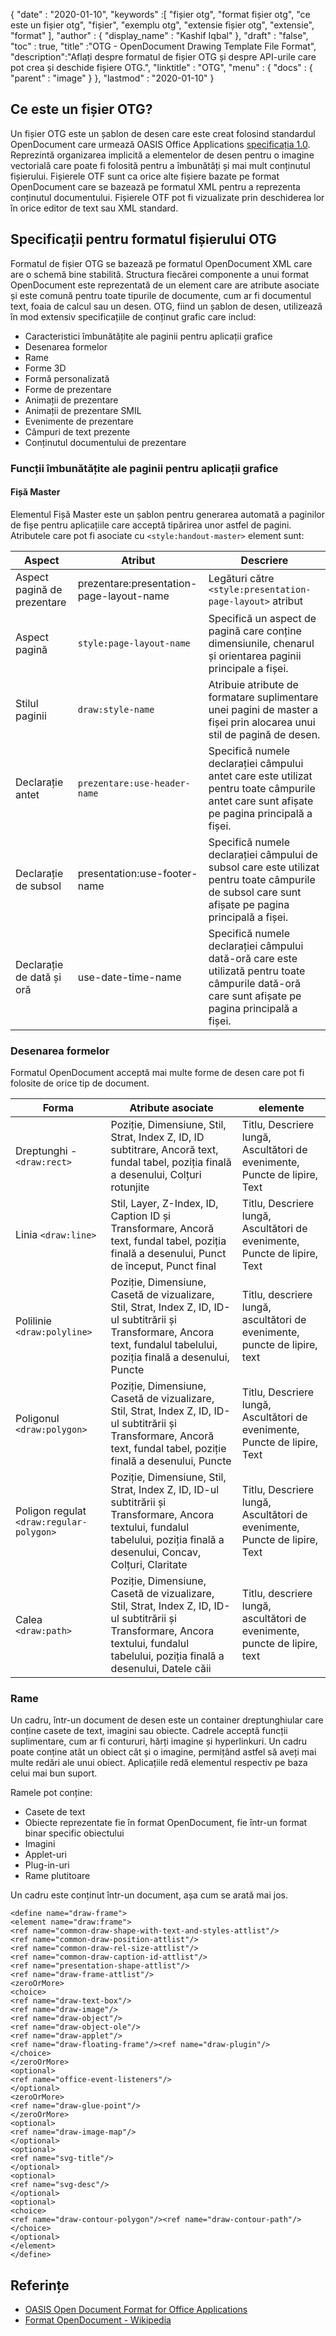 {
  "date" : "2020-01-10",
  "keywords" :[ "fișier otg", "format fișier otg", "ce este un fișier otg", "fișier", "exemplu otg", "extensie fișier otg", "extensie", "format" ],
  "author" : {
    "display_name" : "Kashif Iqbal"
},
  "draft" : "false",
  "toc" : true,
  "title" :"OTG - OpenDocument Drawing Template File Format",
  "description":"Aflați despre formatul de fișier OTG și despre API-urile care pot crea și deschide fișiere OTG.",
  "linktitle" : "OTG",
  "menu" : {
    "docs" : {
      "parent" : "image"
}
},
  "lastmod" : "2020-01-10"
}

## Ce este un fișier OTG?

Un fișier OTG este un șablon de desen care este creat folosind standardul OpenDocument care urmează OASIS Office Applications [specificația 1.0](https://www.oasis-open.org/committees/download.php/12572/OpenDocument-v1.0-os.pdf). Reprezintă organizarea implicită a elementelor de desen pentru o imagine vectorială care poate fi folosită pentru a îmbunătăți și mai mult conținutul fișierului. Fișierele OTF sunt ca orice alte fișiere bazate pe format OpenDocument care se bazează pe formatul XML pentru a reprezenta conținutul documentului. Fișierele OTF pot fi vizualizate prin deschiderea lor în orice editor de text sau XML standard.

## Specificații pentru formatul fișierului OTG ##

Formatul de fișier OTG se bazează pe formatul OpenDocument XML care are o schemă bine stabilită. Structura fiecărei componente a unui format OpenDocument este reprezentată de un element care are atribute asociate și este comună pentru toate tipurile de documente, cum ar fi documentul text, foaia de calcul sau un desen. OTG, fiind un șablon de desen, utilizează în mod extensiv specificațiile de conținut grafic care includ:

* Caracteristici îmbunătățite ale paginii pentru aplicații grafice
* Desenarea formelor
* Rame
* Forme 3D
* Formă personalizată
* Forme de prezentare
* Animații de prezentare
* Animații de prezentare SMIL
* Evenimente de prezentare
* Câmpuri de text prezente
* Conținutul documentului de prezentare

### Funcții îmbunătățite ale paginii pentru aplicații grafice ###
#### Fișă Master ####

Elementul Fișă Master este un șablon pentru generarea automată a paginilor de fișe pentru aplicațiile care acceptă tipărirea unor astfel de pagini.
Atributele care pot fi asociate cu `<style:handout-master>` element sunt:

|Aspect|Atribut|Descriere
---|---|---|
|Aspect pagină de prezentare|prezentare:presentation-page-layout-name|Legături către `<style:presentation-page-layout>`  atribut
|Aspect pagină|`style:page-layout-name` | Specifică un aspect de pagină care conține dimensiunile, chenarul și orientarea paginii principale a fișei.
|Stilul paginii|`draw:style-name`|Atribuie atribute de formatare suplimentare unei pagini de master a fișei prin alocarea unui stil de pagină de desen.|
|Declarație antet| `prezentare:use-header-name`| Specifică numele declarației câmpului antet care este utilizat pentru toate câmpurile antet care sunt afișate pe pagina principală a fișei.
|Declarație de subsol| presentation:use-footer-name|Specifică numele declarației câmpului de subsol care este utilizat pentru toate câmpurile de subsol care sunt afișate pe pagina principală a fișei.
|Declarație de dată și oră|use-date-time-name|Specifică numele declarației câmpului dată-oră care este utilizată pentru toate câmpurile dată-oră care sunt afișate pe pagina principală a fișei.

### Desenarea formelor ###
Formatul OpenDocument acceptă mai multe forme de desen care pot fi folosite de orice tip de document.

|Forma|Atribute asociate| elemente
---|---|---|
Dreptunghi - `<draw:rect> `|Poziție, Dimensiune, Stil, Strat, Index Z, ID, ID subtitrare, Ancoră text, fundal tabel, poziția finală a desenului, Colțuri rotunjite|Titlu, Descriere lungă, Ascultători de evenimente, Puncte de lipire, Text
Linia `<draw:line> `|Stil, Layer, Z-Index, ID, Caption ID și Transformare, Ancoră text, fundal tabel, poziția finală a desenului, Punct de început, Punct final|Titlu, Descriere lungă, Ascultători de evenimente, Puncte de lipire, Text
Polilinie `<draw:polyline> `| Poziție, Dimensiune, Casetă de vizualizare, Stil, Strat, Index Z, ID, ID-ul subtitrării și Transformare, Ancora text, fundalul tabelului, poziția finală a desenului, Puncte| Titlu, descriere lungă, ascultători de evenimente, puncte de lipire, text
Poligonul `<draw:polygon> `|Poziție, Dimensiune, Casetă de vizualizare, Stil, Strat, Index Z, ID, ID-ul subtitrării și Transformare, Ancoră text, fundal tabel, poziție finală a desenului, Puncte|Titlu, Descriere lungă, Ascultători de evenimente, Puncte de lipire, Text
|Poligon regulat `<draw:regular-polygon> `|Poziție, Dimensiune, Stil, Strat, Index Z, ID, ID-ul subtitrării și Transformare, Ancora textului, fundalul tabelului, poziția finală a desenului, Concav, Colțuri, Claritate|Titlu, Descriere lungă, Ascultători de evenimente, Puncte de lipire, Text
|Calea `<draw:path> `|Poziție, Dimensiune, Casetă de vizualizare, Stil, Strat, Index Z, ID, ID-ul subtitrării și Transformare, Ancora textului, fundalul tabelului, poziția finală a desenului, Datele căii| Titlu, descriere lungă, ascultători de evenimente, puncte de lipire, text

### Rame ###
Un cadru, într-un document de desen este un container dreptunghiular care conține casete de text, imagini sau obiecte. Cadrele acceptă funcții suplimentare, cum ar fi contururi, hărți imagine și hyperlinkuri. Un cadru poate conține atât un obiect cât și o imagine, permițând astfel să aveți mai multe redări ale unui obiect. Aplicațiile redă elementul respectiv pe baza celui mai bun suport.

Ramele pot conține:
* Casete de text
* Obiecte reprezentate fie în format OpenDocument, fie într-un format binar specific obiectului
* Imagini
* Applet-uri
* Plug-in-uri
* Rame plutitoare

Un cadru este conținut într-un document, așa cum se arată mai jos.

```
<define name="draw-frame">
<element name="draw:frame">
<ref name="common-draw-shape-with-text-and-styles-attlist"/>
<ref name="common-draw-position-attlist"/>
<ref name="common-draw-rel-size-attlist"/>
<ref name="common-draw-caption-id-attlist"/>
<ref name="presentation-shape-attlist"/>
<ref name="draw-frame-attlist"/>
<zeroOrMore>
<choice>
<ref name="draw-text-box"/>
<ref name="draw-image"/>
<ref name="draw-object"/>
<ref name="draw-object-ole"/>
<ref name="draw-applet"/>
<ref name="draw-floating-frame"/><ref name="draw-plugin"/>
</choice>
</zeroOrMore>
<optional>
<ref name="office-event-listeners"/>
</optional>
<zeroOrMore>
<ref name="draw-glue-point"/>
</zeroOrMore>
<optional>
<ref name="draw-image-map"/>
</optional>
<optional>
<ref name="svg-title"/>
</optional>
<optional>
<ref name="svg-desc"/>
</optional>
<optional>
<choice>
<ref name="draw-contour-polygon"/><ref name="draw-contour-path"/>
</choice>
</optional>
</element>
</define>
```

## Referințe ##
* [OASIS Open Document Format for Office Applications](https://www.oasis-open.org/committees/tc_home.php?wg_abbrev=office)
* [Format OpenDocument - Wikipedia](https://en.wikipedia.org/wiki/OpenDocument)

